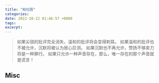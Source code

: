 ```yaml
---
title: "柏拉图"
categories:
date: 2022-10-22 01:46:57 +0800
tags:
excerpt:
---
```



> 如果尖锐的批评完全消失，温和的批评将会变得刺耳。
> 如果温和的批评也不被允许，沉默将被认为居心叵测。
> 如果沉默也不再允许，赞扬不够卖力将是一种罪行。
> 如果只允许一种声音存在，那么，唯一存在的那个声音就是谎言！






## Misc

